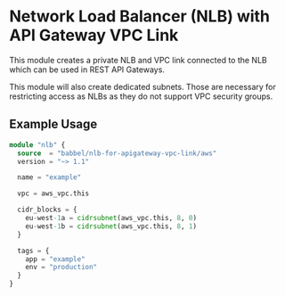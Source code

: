 # Network Load Balancer (NLB) with API Gateway VPC Link

This module creates a private NLB and VPC link connected to the NLB which can be used in REST API Gateways.

This module will also create dedicated subnets. Those are necessary for restricting access as NLBs as they do not support VPC security groups.

## Example Usage

```tf
module "nlb" {
  source  = "babbel/nlb-for-apigateway-vpc-link/aws"
  version = "~> 1.1"

  name = "example"

  vpc = aws_vpc.this

  cidr_blocks = {
    eu-west-1a = cidrsubnet(aws_vpc.this, 8, 0)
    eu-west-1b = cidrsubnet(aws_vpc.this, 8, 1)
  }

  tags = {
    app = "example"
    env = "production"
  }
}
```
